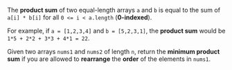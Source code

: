 The **product sum** of two equal-length arrays `a` and `b` is equal to the sum of `a[i] * b[i]` for all `0 <= i < a.length` (**0-indexed**).

For example, if `a = [1,2,3,4]` and `b = [5,2,3,1]`, the **product sum** would be `1*5 + 2*2 + 3*3 + 4*1 = 22`.

Given two arrays `nums1` and `nums2` of length `n`, return the **minimum product sum** if you are allowed to **rearrange** the **order** of the elements in `nums1`. 